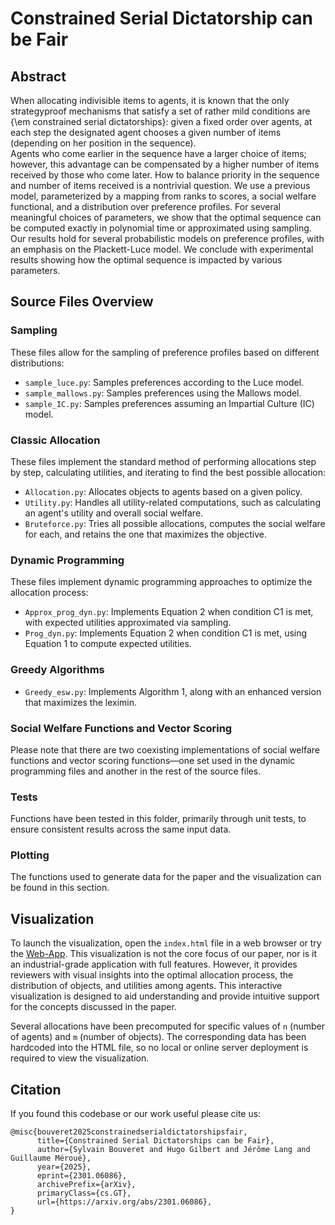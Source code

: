 # Constrained Serial Dictatorship can be Fair

## Abstract

When allocating indivisible items to agents, it is known that the only strategyproof mechanisms that satisfy a set of rather mild conditions are {\em constrained serial dictatorships}: given a fixed order over agents, at each step the designated agent chooses a given number of items (depending on her position in the sequence).  
Agents who come earlier in the sequence have a larger choice of items; however, this advantage can be compensated by a higher number of items received by those who come later. How to balance priority in the sequence and number of items received is a nontrivial question. 
We use a previous model, parameterized by a mapping from ranks to scores, a social welfare functional, and a distribution over preference profiles. For several meaningful choices of parameters, we show that the optimal sequence can be computed exactly in polynomial time  or approximated using sampling.  
Our results hold for several probabilistic models on preference profiles, with an emphasis on the Plackett-Luce model. 
We conclude with experimental results showing how the optimal sequence is impacted by various parameters.

## Source Files Overview

### Sampling

These files allow for the sampling of preference profiles based on different distributions:

- `sample_luce.py`: Samples preferences according to the Luce model.
- `sample_mallows.py`: Samples preferences using the Mallows model.
- `sample_IC.py`: Samples preferences assuming an Impartial Culture (IC) model.

### Classic Allocation

These files implement the standard method of performing allocations step by step, calculating utilities, and iterating to find the best possible allocation:

- `Allocation.py`: Allocates objects to agents based on a given policy.
- `Utility.py`: Handles all utility-related computations, such as calculating an agent's utility and overall social welfare.
- `Bruteforce.py`: Tries all possible allocations, computes the social welfare for each, and retains the one that maximizes the objective.

### Dynamic Programming

These files implement dynamic programming approaches to optimize the allocation process:

- `Approx_prog_dyn.py`: Implements Equation 2 when condition C1 is met, with expected utilities approximated via sampling.
- `Prog_dyn.py`: Implements Equation 2 when condition C1 is met, using Equation 1 to compute expected utilities.

### Greedy Algorithms

- `Greedy_esw.py`: Implements Algorithm 1, along with an enhanced version that maximizes the leximin.

### Social Welfare Functions and Vector Scoring

Please note that there are two coexisting implementations of social welfare functions and vector scoring functions—one set used in the dynamic programming files and another in the rest of the source files.

### Tests

Functions have been tested in this folder, primarily through unit tests, to ensure consistent results across the same input data.

### Plotting

The functions used to generate data for the paper and the visualization can be found in this section.

## Visualization

To launch the visualization, open the `index.html` file in a web browser or try the [Web-App](https://guillaumemeroue.github.io/IJCAI25/index.html). This visualization is not the core focus of our paper, nor is it an industrial-grade application with full features. However, it provides reviewers with visual insights into the optimal allocation process, the distribution of objects, and utilities among agents. This interactive visualization is designed to aid understanding and provide intuitive support for the concepts discussed in the paper.

Several allocations have been precomputed for specific values of `n` (number of agents) and `m` (number of objects). The corresponding data has been hardcoded into the HTML file, so no local or online server deployment is required to view the visualization.


## Citation

If you found this codebase or our work useful please cite us:

```
@misc{bouveret2025constrainedserialdictatorshipsfair,
      title={Constrained Serial Dictatorships can be Fair}, 
      author={Sylvain Bouveret and Hugo Gilbert and Jérôme Lang and Guillaume Méroué},
      year={2025},
      eprint={2301.06086},
      archivePrefix={arXiv},
      primaryClass={cs.GT},
      url={https://arxiv.org/abs/2301.06086}, 
}

```

